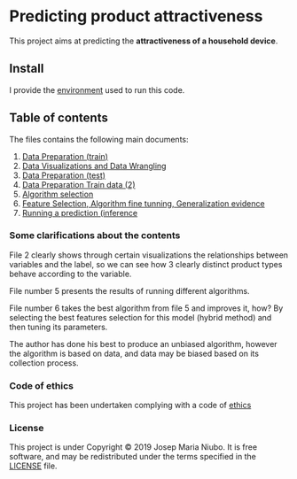# Predicting product attractiveness
This project aims at predicting the **attractiveness of a household device**. 

## Install
I provide the [environment](https://github.com/titoniubo/x_biamow/blob/master/environment.yml) used to run this code.

## Table of contents
The files contains the following main documents:

1. [Data Preparation (train)](https://github.com/titoniubo/x_biamow/blob/master/1.%20Data%20Preparation%20(train)%20.ipynb)
2. [Data Visualizations and Data Wrangling](https://github.com/titoniubo/x_biamow/blob/master/2.%20Data%20Visualizations%20and%20Wrangling%20.ipynb)
3. [Data Preparation (test)](https://github.com/titoniubo/x_biamow/blob/master/3.%20Data%20Preparation%20(test)%20.ipynb)
4. [Data Preparation Train data (2)](https://github.com/titoniubo/x_biamow/blob/master/4.%20Data%20Preparation%20Train%20data%20(2).ipynb)
5. [Algorithm selection](https://github.com/titoniubo/x_biamow/blob/master/5.%20Algorithm%20Selection.ipynb)
6. [Feature Selection, Algorithm fine tunning, Generalization evidence](https://github.com/titoniubo/x_biamow/blob/master/6.%20Feature%20Selection%20and%20Algorithm%20improvement.ipynb)
7. [Running a prediction (inference](https://github.com/titoniubo/x_biamow/blob/master/7.%20Runnig%20a%20prediction(%20inference).ipynb)

### Some clarifications about the contents
File 2 clearly shows through certain visualizations the relationships between variables and the label, so we can see how 3 clearly distinct product types behave according to the variable.

File number 5 presents the results of running different algorithms.

File number 6 takes the best algorithm from file 5 and improves it, how? By selecting the best features selection for this model (hybrid method) and then tuning its parameters. 

The author has done his best to produce an unbiased algorithm, however the algorithm is based on data, and data may be biased based on its collection process.

### Code of ethics

This project has been undertaken complying with a code of [ethics](https://github.com/titoniubo/x_biamow/blob/master/Code%20of%20ethics.txt) 


### License
This project is under Copyright © 2019 Josep Maria Niubo. It is free software, and may be redistributed under the terms specified in the [LICENSE](https://github.com/titoniubo/x_biamow/blob/master/License.txt) file.
